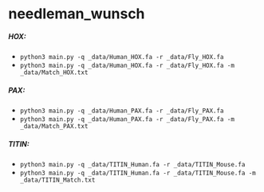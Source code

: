 # needleman_wunsch

##### HOX:
- `python3 main.py -q _data/Human_HOX.fa -r _data/Fly_HOX.fa`
- `python3 main.py -q _data/Human_HOX.fa -r _data/Fly_HOX.fa -m _data/Match_HOX.txt`

##### PAX:
- `python3 main.py -q _data/Human_PAX.fa -r _data/Fly_PAX.fa`
- `python3 main.py -q _data/Human_PAX.fa -r _data/Fly_PAX.fa -m _data/Match_PAX.txt`

##### TITIN:
- `python3 main.py -q _data/TITIN_Human.fa -r _data/TITIN_Mouse.fa`
- `python3 main.py -q _data/TITIN_Human.fa -r _data/TITIN_Mouse.fa -m _data/TITIN_Match.txt`
